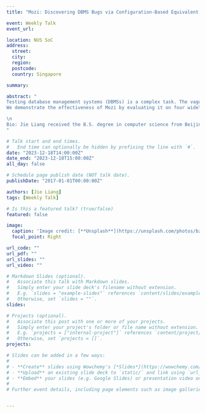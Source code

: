```yaml
---
title: "Mozi: Discovering DBMS Bugs via Configuration-Based Equivalent Transformation"

event: Weekly Talk
event_url:

location: NUS SoC
address:
  street: 
  city: 
  region: 
  postcode:
  country: Singapore

summary:

abstract: "
Testing database management systems (DBMSs) is a complex task. The vagueness and intricacy of the SQL specification make it difficult to model the semantics of queries, making it challenging to test the correctness and performance of DBMSs. Traditional approaches, such as metamorphic testing, require precise modeling of the SQL specification to create different inputs with equivalent semantics. This process can be labor-intensive and error-prone. To address this, we propose Mozi, a framework that finds DBMS bugs via configuration-based equivalent transformation. The key idea behind Mozi is to compare the results of equivalent DBMSs with different configurations, rather than between semantically equivalent queries. The framework involves analyzing the query plan, changing configurations to transform the DBMS to an equivalent one, and re-executing the query to compare the results using various test oracles. For example, detecting differences in query results indicates correctness bugs, while observing faster execution times on the optimization-closed DBMS suggests performance bugs.
We demonstrate the effectiveness of Mozi by evaluating it on four widely used DBMSs, namely MySQL, MariaDB, Clickhouse, and PostgreSQL. In the continuous fuzzing, Mozi totally found 101 previously unknown bugs, including 49 correctness and 52 performance bugs in four DBMSs. Among them, 90 bugs are confirmed and 57 bugs have been fixed. In addition, Mozi can be extended to other DBMS fuzzers for testing various types of bugs. With Mozi, testing DBMSs becomes simpler and more effective, potentially saving time and effort that would otherwise be spent on precisely modeling SQL specifications for testing purposes.

\n
Bio: Jie Liang received the B.S. degree in computer science from Beijing University of Posts and Telecommunications, Beijing, China, in 2017, and the Ph.D. degree in software engineering from Tsinghua University, Beijing, China, in 2022. He is currently working as a Postdoc researcher in school of software at Tsinghua University. His research interests include program analysis, DBMS testing, and their applications to industry.
"

# Talk start and end times.
#   End time can optionally be hidden by prefixing the line with `#`.
date: "2023-12-18T14:00:00Z"
date_end: "2023-12-18T15:00:00Z"
all_day: false

# Schedule page publish date (NOT talk date).
publishDate: "2017-01-01T00:00:00Z"

authors: [Jie Liang]
tags: [Weekly Talk]

# Is this a featured talk? (true/false)
featured: false

image:
  caption: 'Image credit: [**Unsplash**](https://unsplash.com/photos/bzdhc5b3Bxs)'
  focal_point: Right

url_code: ""
url_pdf: ""
url_slides: ""
url_video: ""

# Markdown Slides (optional).
#   Associate this talk with Markdown slides.
#   Simply enter your slide deck's filename without extension.
#   E.g. `slides = "example-slides"` references `content/slides/example-slides.md`.
#   Otherwise, set `slides = ""`.
slides:

# Projects (optional).
#   Associate this post with one or more of your projects.
#   Simply enter your project's folder or file name without extension.
#   E.g. `projects = ["internal-project"]` references `content/project/deep-learning/index.md`.
#   Otherwise, set `projects = []`.
projects:

# Slides can be added in a few ways:
# 
# - **Create** slides using Wowchemy's [*Slides*](https://wowchemy.com/docs/managing-content/#create-slides) feature and link using `slides` parameter in the front matter of the talk file
# - **Upload** an existing slide deck to `static/` and link using `url_slides` parameter in the front matter of the talk file
# - **Embed** your slides (e.g. Google Slides) or presentation video on this page using [shortcodes](https://wowchemy.com/docs/writing-markdown-latex/).
# 
# Further event details, including page elements such as image galleries, can be added to the body of this page.


---
```

